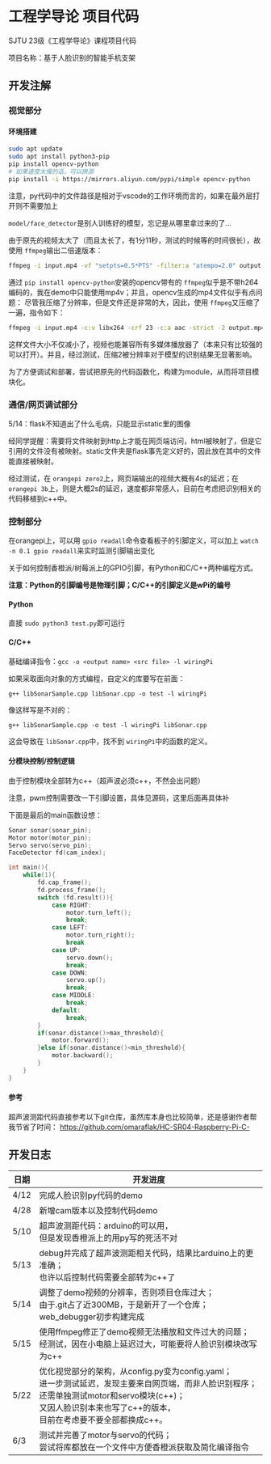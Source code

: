 # 工程学导论 项目代码

SJTU 23级《工程学导论》课程项目代码

项目名称：基于人脸识别的智能手机支架

## 开发注解

### 视觉部分

#### 环境搭建

```bash
sudo apt update
sudo apt install python3-pip
pip install opencv-python 
# 如果速度太慢的话，可以换源
pip install -i https://mirrors.aliyun.com/pypi/simple opencv-python
```

注意，py代码中的文件路径是相对于vscode的工作环境而言的，如果在最外层打开则不需要加上

`model/face_detector`是别人训练好的模型，忘记是从哪里拿过来的了...

由于原先的视频太大了（而且太长了，有1分11秒，测试的时候等的时间很长），故使用 `ffmpeg`输出二倍速版本：

```bash
ffmpeg -i input.mp4 -vf "setpts=0.5*PTS" -filter:a "atempo=2.0" output.mp4
```

通过 `pip install opencv-python`安装的opencv带有的 `ffmpeg`似乎是不带h264编码的，我在demo中只能使用mp4v；并且，opencv生成的mp4文件似乎有点问题：
尽管我压缩了分辨率，但是文件还是非常的大，因此，使用 `ffmpeg`又压缩了一遍，指令如下：

```bash
ffmpeg -i input.mp4 -c:v libx264 -crf 23 -c:a aac -strict -2 output.mp4
```

这样文件大小不仅减小了，视频也能兼容所有多媒体播放器了（本来只有比较强的可以打开）。并且，经过测试，压缩2被分辨率对于模型的识别结果无显著影响。

为了方便调试和部署，尝试把原先的代码函数化，构建为module，从而将项目模块化。

### 通信/网页调试部分

5/14：flask不知道出了什么毛病，只能显示static里的图像

经同学提醒：需要将文件映射到http上才能在网页端访问，html被映射了，但是它引用的文件没有被映射。static文件夹是flask事先定义好的，因此放在其中的文件能直接被映射。

经过测试，在 `orangepi zero2`上，网页端输出的视频大概有4s的延迟；在 `orangepi 3b`上，则是大概2s的延迟，速度都非常感人，目前在考虑把识别相关的代码移植到c++中。

### 控制部分

在orangepi上，可以用 `gpio readall`命令查看板子的引脚定义，可以加上 `watch -n 0.1 gpio readall`来实时监测引脚输出变化

关于如何控制香橙派/树莓派上的GPIO引脚，有Python和C/C++两种编程方式。

**注意：Python的引脚编号是物理引脚；C/C++的引脚定义是wPi的编号**

#### Python

直接 `sudo python3 test.py`即可运行

#### C/C++

基础编译指令：`gcc -o <output name> <src file> -l wiringPi`

如果采取面向对象的方式编程，自定义的库要写在前面：

`g++ libSonarSample.cpp libSonar.cpp -o test -l wiringPi`

像这样写是不对的：

`g++ libSonarSample.cpp -o test -l wiringPi libSonar.cpp`

这会导致在 `libSonar.cpp`中，找不到 `wiringPi`中的函数的定义。

#### 分模块控制/控制逻辑

由于控制模块全部转为c++（超声波必须c++，不然会出问题）

注意，pwm控制需要改一下引脚设置，具体见源码，这里后面再具体补

下面是最后的main函数设想：

```c++
Sonar sonar(sonar_pin);
Motor motor(motor_pin);
Servo servo(servo_pin);
FaceDetector fd(cam_index);

int main(){
    while(1){
        fd.cap_frame();
        fd.process_frame();
        switch (fd.result()){
            case RIGHT:
                motor.turn_left();
                break;
            case LEFT:
                motor.turn_right();
                break
            case UP:
                servo.down();
                break;
            case DOWN:
                servo.up();
                break;
            case MIDDLE:
                break;
            default:
                break;
        }
        if(sonar.distance()>max_threshold){
            motor.forward();
        }else if(sonar.distance()<min_threshold){
            motor.backward();
        }
    }
}
```

#### 参考

超声波测距代码直接参考以下git仓库，虽然库本身也比较简单，还是感谢作者帮我节省了时间：
https://github.com/omaraflak/HC-SR04-Raspberry-Pi-C-

## 开发日志

| 日期 | 开发进度                                                                                                                                                                                                                          |
| ---- | --------------------------------------------------------------------------------------------------------------------------------------------------------------------------------------------------------------------------------- |
| 4/12 | 完成人脸识别py代码的demo                                                                                                                                                                                                          |
| 4/28 | 新增cam版本以及控制代码demo                                                                                                                                                                                                       |
| 5/10 | 超声波测距代码：arduino的可以用，<br />但是发现香橙派上的用py写的死活不对                                                                                                                                                         |
| 5/13 | debug并完成了超声波测距相关代码，结果比arduino上的更准确；<br />也许以后控制代码需要全部转为c++了                                                                                                                                 |
| 5/14 | 调整了demo视频的分辨率，否则项目仓库过大；<br />由于.git占了近300MB，于是新开了一个仓库；<br />web_debugger初步构建完成                                                                                                           |
| 5/15 | 使用ffmpeg修正了demo视频无法播放和文件过大的问题；<br />经测试，因在小电脑上延迟过大，可能要将人脸识别模块改写为c++                                                                                                               |
| 5/22 | 优化视觉部分的架构，从config.py变为config.yaml；<br />进一步测试延迟，发现主要来自网页端，而非人脸识别程序；<br />还需单独测试motor和servo模块(c++)；<br />又因人脸识别本来也写了c++的版本，<br />目前在考虑要不要全部都换成c++。 |
| 6/3  | 测试并完善了motor与servo的代码；<br />尝试将库都放在一个文件中方便香橙派获取及简化编译指令                                                                                                                                        |
